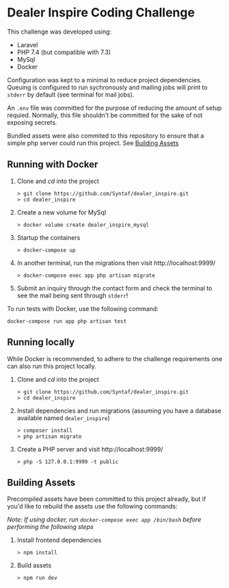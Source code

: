 # Dealer Inspire Coding Challenge

This challenge was developed using:
- Laravel
- PHP 7.4 (but compatible with 7.3)
- MySql
- Docker

Configuration was kept to a minimal to reduce project dependencies. Queuing is configured to run sychronously and mailing jobs will print to `stderr` by default (see terminal for mail jobs).

An `.env` file was committed for the purpose of reducing the amount of setup requied. Normally, this file shouldn't be committed for the sake of not exposing secrets.

Bundled assets were also commited to this repository to ensure that a simple php server could run this project. See [Building Assets](#Building-Assets)

## Running with Docker 

1. Clone and _cd_ into the project
   ```
   > git clone https://github.com/Syntaf/dealer_inspire.git
   > cd dealer_inspire
   ```

2. Create a new volume for MySql
   ```
   > docker volume create dealer_inspire_mysql
   ```

3. Startup the containers
   ```
   > docker-compose up
   ```

4. In another terminal, run the migrations then visit http://localhost:9999/
   ```
   > docker-compose exec app php artisan migrate
   ```

5. Submit an inquiry through the contact form and check the terminal to see the mail being sent through `stderr`!

To run tests with Docker, use the following command:

```
docker-compose run app php artisan test
```

## Running locally

While Docker is recommended, to adhere to the challenge requirements one can also run this project locally.

1. Clone and _cd_ into the project
   ```
   > git clone https://github.com/Syntaf/dealer_inspire.git
   > cd dealer_inspire
   ```

2. Install dependencies and run migrations (assuming you have a database available named `dealer_inspire`)
   ```
   > composer install
   > php artisan migrate
   ```

3. Create a PHP server and visit http://localhost:9999/
   ```
   > php -S 127.0.0.1:9999 -t public
   ```

## Building Assets

Precompiled assets have been committed to this project already, but if you'd like to rebuild the assets use the following commands:

_Note: If using docker, run `docker-compose exec app /bin/bash` before performing the following steps_

1. Install frontend dependencies
   ```
   > npm install
   ```

2. Build assets
   ```
   > npm run dev
   ```